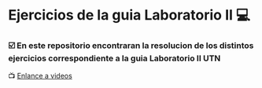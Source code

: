 # Ejercicios de la guia Laboratorio II :computer:
### :ballot_box_with_check: En este repositorio encontraran la resolucion de los distintos ejercicios correspondiente a la guia Laboratorio II UTN
:tv: [Enlance a videos](https://www.youtube.com/watch?v=6BIQzU9ZlfE&list=PLIVuY9uzRsBYwh-nsHfpkD3NOtd_oizjv)

